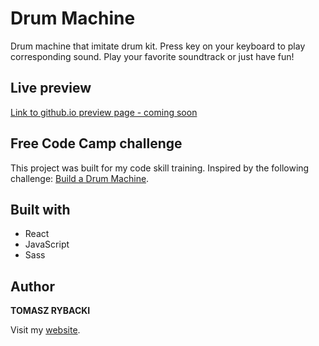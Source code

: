 # Drum Machine

Drum machine that imitate drum kit. Press key on your keyboard to play corresponding sound. Play your favorite soundtrack or just have fun!

## Live preview

[Link to github.io preview page - coming soon]()

## Free Code Camp challenge

This project was built for my code skill training. Inspired by the following challenge: [Build a Drum Machine](https://learn.freecodecamp.org/front-end-libraries/front-end-libraries-projects/build-a-drum-machine).

## Built with

* React
* JavaScript
* Sass

## Author

__TOMASZ RYBACKI__

Visit my [website](http://tomasz-rybacki.pl).
